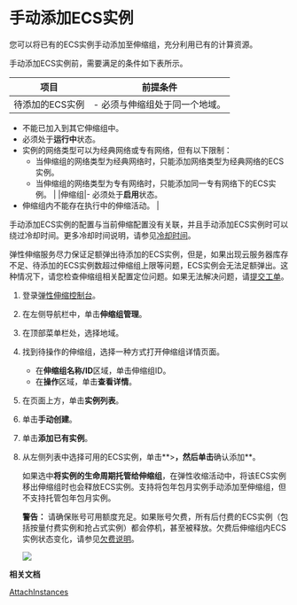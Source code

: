 # 手动添加ECS实例

您可以将已有的ECS实例手动添加至伸缩组，充分利用已有的计算资源。

手动添加ECS实例前，需要满足的条件如下表所示。

|项目|前提条件|
|--|----|
|待添加的ECS实例|-   必须与伸缩组处于同一个地域。
-   不能已加入到其它伸缩组中。
-   必须处于**运行中**状态。
-   实例的网络类型可以为经典网络或专有网络，但有以下限制：
    -   当伸缩组的网络类型为经典网络时，只能添加网络类型为经典网络的ECS实例。
    -   当伸缩组的网络类型为专有网络时，只能添加同一专有网络下的ECS实例。 |
|伸缩组|-   必须处于**启用**状态。
-   伸缩组内不能存在执行中的伸缩活动。 |

手动添加ECS实例的配置与当前伸缩配置没有关联，并且手动添加ECS实例时可以绕过冷却时间。更多冷却时间说明，请参见[冷却时间](/cn.zh-CN/伸缩组/伸缩组/冷却时间.md)。

弹性伸缩服务尽力保证足额弹出待添加的ECS实例，但是，如果出现云服务器库存不足、待添加的ECS实例数超过伸缩组上限等问题，ECS实例会无法足额弹出。这种情况下，请您检查伸缩组相关配置定位问题。如果无法解决问题，请[提交工单](https://selfservice.console.aliyun.com/ticket/createIndex.htm)。

1.  登录[弹性伸缩控制台](https://essnew.console.aliyun.com/)。

2.  在左侧导航栏中，单击**伸缩组管理**。

3.  在顶部菜单栏处，选择地域。

4.  找到待操作的伸缩组，选择一种方式打开伸缩组详情页面。

    -   在**伸缩组名称/ID**区域，单击伸缩组ID。
    -   在**操作**区域，单击**查看详情**。
5.  在页面上方，单击**实例列表**。

6.  单击**手动创建**。

7.  单击**添加已有实例**。

8.  从左侧列表中选择可用的ECS实例，单击**\>**，然后单击**确认添加**。

    如果选中**将实例的生命周期托管给伸缩组**，在弹性收缩活动中，将该ECS实例移出伸缩组时也会释放ECS实例。支持将包年包月实例手动添加至伸缩组，但不支持托管包年包月实例。

    **警告：** 请确保账号可用额度充足。如果账号欠费，所有后付费的ECS实例（包括按量付费实例和抢占式实例）都会停机，甚至被释放。欠费后伸缩组内ECS实例状态变化，请参见[欠费说明](/cn.zh-CN/产品定价/欠费说明.md)。

    ![](https://static-aliyun-doc.oss-cn-hangzhou.aliyuncs.com/assets/img/zh-CN/5433624951/p21750.png)


**相关文档**  


[AttachInstances](/cn.zh-CN/API参考/触发任务/AttachInstances.md)


